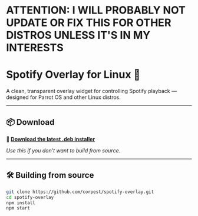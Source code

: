 # ATTENTION: I WILL PROBABLY NOT UPDATE OR FIX THIS FOR OTHER DISTROS UNLESS IT'S IN MY INTERESTS

# Spotify Overlay for Linux 🎵

A clean, transparent overlay widget for controlling Spotify playback — designed for Parrot OS and other Linux distros.

---

## 📦 Download

**🔗 [Download the latest .deb installer](https://github.com/corpest/spotify-overlay/releases/latest)**

_Use this if you don’t want to build from source._

---

## 🛠️ Building from source

```bash
git clone https://github.com/corpest/spotify-overlay.git
cd spotify-overlay
npm install
npm start
